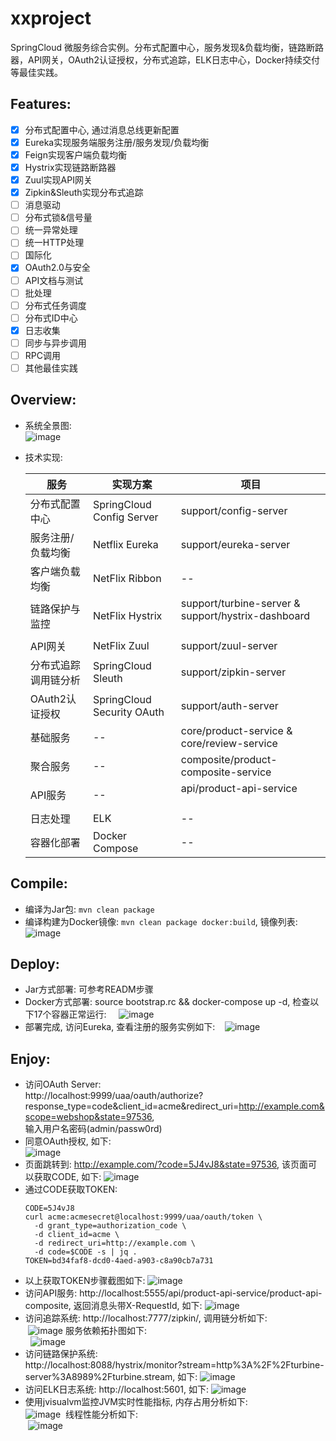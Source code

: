 # xxproject
SpringCloud 微服务综合实例。分布式配置中心，服务发现&负载均衡，链路断路器，API网关，OAuth2认证授权，分布式追踪，ELK日志中心，Docker持续交付等最佳实践。

## Features:    
- [x] 分布式配置中心, 通过消息总线更新配置
- [x] Eureka实现服务端服务注册/服务发现/负载均衡
- [x] Feign实现客户端负载均衡
- [x] Hystrix实现链路断路器
- [x] Zuul实现API网关
- [x] Zipkin&Sleuth实现分布式追踪
- [ ] 消息驱动
- [ ] 分布式锁&信号量
- [ ] 统一异常处理
- [ ] 统一HTTP处理
- [ ] 国际化
- [x] OAuth2.0与安全
- [ ] API文档与测试
- [ ] 批处理
- [ ] 分布式任务调度
- [ ] 分布式ID中心
- [x] 日志收集
- [ ] 同步与异步调用
- [ ] RPC调用
- [ ] 其他最佳实践

## Overview:    
- 系统全景图:    
  ![image](screenshots/microservices-operations-reference-model.png)
- 技术实现:    

  | 服务 | 实现方案 | 项目 |   
  | ------------------- | ------------------- | ------------------- |      
  分布式配置中心 | SpringCloud Config Server | support/config-server     
  服务注册/负载均衡 | Netflix Eureka | support/eureka-server     
  客户端负载均衡 | NetFlix Ribbon | --      
  链路保护与监控 | NetFlix Hystrix | support/turbine-server & support/hystrix-dashboard           
  API网关 | NetFlix Zuul | support/zuul-server               
  分布式追踪调用链分析 | SpringCloud Sleuth | support/zipkin-server           
  OAuth2认证授权 | SpringCloud Security OAuth | support/auth-server       
  基础服务 | -- | core/product-service & core/review-service         
  聚合服务 | -- | composite/product-composite-service          
  API服务 | -- | api/product-api-service                
  日志处理 | ELK | --                        
  容器化部署 | Docker Compose | --          
      
## Compile:
- 编译为Jar包: `mvn clean package`
- 编译构建为Docker镜像: `mvn clean package docker:build`,  镜像列表:    
  ![image](screenshots/docker_images.png)
  
## Deploy:
- Jar方式部署: 可参考READM步骤
- Docker方式部署: source bootstrap.rc && docker-compose up -d, 检查以下17个容器正常运行:    
  ![image](screenshots/deploy_docker.png) 
- 部署完成, 访问Eureka, 查看注册的服务实例如下:  
  ![image](screenshots/eureka.png) 
  
## Enjoy:
- 访问OAuth Server:     
  http://localhost:9999/uaa/oauth/authorize?response_type=code&client_id=acme&redirect_uri=http://example.com&scope=webshop&state=97536,     
  输入用户名密码(admin/passw0rd)     
- 同意OAuth授权, 如下:    
  ![image](screenshots/approval.png) 
- 页面跳转到: http://example.com/?code=5J4vJ8&state=97536, 该页面可以获取CODE, 如下:
  ![image](screenshots/auth.png) 
- 通过CODE获取TOKEN: 
  ```
  CODE=5J4vJ8
  curl acme:acmesecret@localhost:9999/uaa/oauth/token \
	-d grant_type=authorization_code \
	-d client_id=acme \
	-d redirect_uri=http://example.com \
	-d code=$CODE -s | jq .
  TOKEN=bd34faf8-dcd0-4aed-a903-c8a90cb7a731
  ```
- 以上获取TOKEN步骤截图如下:
  ![image](screenshots/token.png) 
- 访问API服务: http://localhost:5555/api/product-api-service/product-api-composite, 返回消息头带X-RequestId, 如下: 
  ![image](screenshots/api.png) 
- 访问追踪系统: http://localhost:7777/zipkin/, 调用链分析如下:   
  ![image](screenshots/trace.png) 
  服务依赖拓扑图如下:   
   ![image](screenshots/dependency.png) 
- 访问链路保护系统:     
  http://localhost:8088/hystrix/monitor?stream=http%3A%2F%2Fturbine-server%3A8989%2Fturbine.stream, 如下: 
  ![image](screenshots/hystrix.png) 
- 访问ELK日志系统: http://localhost:5601, 如下: 
  ![image](screenshots/elk.png) 
- 使用jvisualvm监控JVM实时性能指标, 内存占用分析如下:    
  ![image](screenshots/jvisualvm.png) 
  线程性能分析如下:    
  ![image](screenshots/threads.png) 
  
